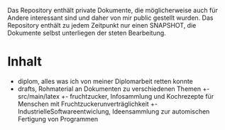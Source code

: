 ﻿Das Repository enthält private Dokumente, die möglicherweise auch für Andere interessant sind und daher von mir public gestellt wurden.
Das Repository enthält zu jedem Zeitpunkt nur einen SNAPSHOT, die Dokumente selbst unterliegen der steten Bearbeitung.

Inhalt
======
+ diplom, alles was ich von meiner Diplomarbeit retten konnte
+ drafts, Rohmaterial an Dokumenten zu verschiedenen Themen
    +- src/main/latex +- fruchtzucker, Infosammlung und Kochrezepte für Menschen mit Fruchtzuckerunverträglichkeit
	                  +- IndustrielleSoftwareentwiclung, Ideensammlung zur automischen Fertigung von Programmen



